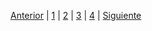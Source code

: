 [Anterior](aplicacionesIA2.md) | [1](aplicacionesIA2.md) | [2](impactoSector2.md) | [3](impactoAmbiental2.md) | [4](minimizar2.md)  | [Siguiente](impactoAmbiental2.md)

